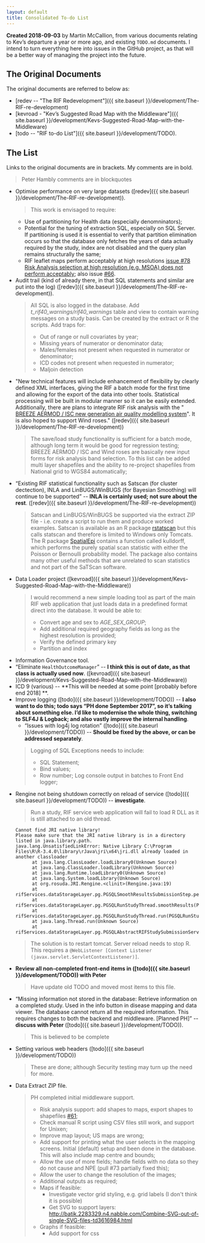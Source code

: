 ```yaml
---
layout: default
title: Consolidated To-do List
---
```


**Created 2018-09-03** by Martin McCallion, from various documents relating to Kev’s departure a year or more ago, and existing `TODO.md` documents. I intend to turn everything  here into issues in the GitHub project, as that will be a better way of managing the project into the future.

## The Original Documents

The original documents are referred to below as:
* [redev -- "The RIF Redevelopment"]({{ site.baseurl }}/development/The-RIF-re-development)
* [kevroad - "Kev’s Suggested Road Map with the Middleware"]({{ site.baseurl }}/development/Kevs-Suggested-Road-Map-with-the-Middleware)
* [todo -- "RIF to-do List"]({{ site.baseurl }}/development/TODO).


## The List

Links to the original documents are in brackets. My comments are in bold. 
> Peter Hambly comments are in blockquotes

- Optimise performance on very large datasets ([redev]({{ site.baseurl }}/development/The-RIF-re-development)). 
  >  This work is envisaged to require:
     * Use of partitioning for Health data (especially denomninators);
     * Potential for the tuning of extraction SQL, especially on SQL Server. If partitioning is used it is essential to verify that partition elimination 
       occurs so that the database only fetches the years of data actually required by the study, index are not disabled and the query plan remains 
   	   structurally the same;
     * RIF leaflet maps perform acceptably at high resolutions [issue #78 Risk Analysis selection at high resolution (e.g. MSOA) does not perform acceptably](https://github.com/smallAreaHealthStatisticsUnit/rapidInquiryFacility/issues/78); 
       also issue [#66](https://github.com/smallAreaHealthStatisticsUnit/rapidInquiryFacility/issues/66).
- Audit trail (kind of already there, in that SQL statements and similar are put into the log) 
  ([redev]({{ site.baseurl }}/development/The-RIF-re-development)). 
  > All SQL is also logged in the database.
  > Add *t_rif40_warnings/rif40_warnings* table and view to contain warning messages on a study basis. Can be created
  > by the extract or R the scripts. Add traps for:
  > * Out of range or null covariates by year;
  > * Missing years of numerator or denominator data;
  > * Males/females not present when requested in numerator or denominator;
  > * ICD codes not present when requested in numerator;
  > * Maljoin detection
- "New technical features will include enhancement of flexibility by clearly defined XML interfaces, giving the RIF a batch mode for the first time 
   and allowing for the export of the data into other tools. Statistical processing will be built in modular manner so it can be easily extended. 
   Additionally, there are plans to integrate RIF risk analysis with the "
   [BREEZE AERMOD / ISC new generation air quality modelling system](http://www.breeze-software.com/aermod/)". It is also hoped to support Wind roses." ([redev]({{ site.baseurl }}/development/The-RIF-re-development))
  > The save/load study functionality is sufficient for a batch mode, although long term it would be good for regression testing;
  > BREEZE AERMOD / ISC and Wind roses are basically new input forms for risk analysis band selection. To this list can be added multi layer shapefiles 
    and the ability to re-project shapefiles from National grid to WGS84 automatically;
- “Existing RIF statistical functionality such as Satscan (for cluster dectection), INLA and LinBUGS/WinBUGS (for Bayesian Smoothing) will 
  continue to be supported” -- **INLA is certainly used; not sure about the rest**. ([redev]({{ site.baseurl }}/development/The-RIF-re-development))
  > Satscan and LinBUGS/WinBUGS be supported via the extract ZIP file - i.e. create a script to run them and produce worked examples. Satscan is available
    as an R package [rstatscan](https://www.satscan.org/rsatscan/rsatscan.html) but this calls statscan and therefore is limited to Windows only Tomcats.
	The R package [SpatialEpi](https://cran.r-project.org/web/packages/SpatialEpi/SpatialEpi.pdf) contains a function called kulldorff, which performs 
	the purely spatial scan statistic with either the Poisson or Bernoulli probability model. The package also contains many other useful methods 
	that are unrelated to scan statistics and not part of the SaTScan software.
- Data Loader project ([kevroad]({{ site.baseurl }}/development/Kevs-Suggested-Road-Map-with-the-Middleware))
  > I would recommend a new simple loading tool as part of the main RIF web application that just loads data in a predefined format direct into the 
  > database. It would be able to:
  > * Convert age and sex to *AGE_SEX_GROUP*;
  > * Add additional required geography fields as long as the highest resolution is provided;
  > * Verify the defined primary key
  > * Partition and index
- Information Governance tool.
- “Eliminate `HealthOutcomeManager`” -- **I think this is out of date, as that class is actually used now**. ([kevroad]({{ site.baseurl }}/development/Kevs-Suggested-Road-Map-with-the-Middleware))
- ICD 9 (various) -- **This will be needed at some point [probably before end 2018] **.
- Improve logging ([todo]({{ site.baseurl }}/development/TODO)) -- **I also want to do this; todo says “PH done September 2017”, so it’s talking 
  about something else. I’d like to modernise the whole thing, switching to SLF4J  & Logback; and also vastly improve the internal handling**.
  - “Issues with log4j log rotation” ([todo]({{ site.baseurl }}/development/TODO)) -- **Should be fixed by the above, or can be addressed separately**.
  > Logging of SQL Exceptions needs to include:
  > * SQL Statement;
  >	* Bind values;
  >	* Row number;
  > Log console output in batches to Front End logger;
- Rengine not being shutdown correctly on reload of service ([todo]({{ site.baseurl }}/development/TODO)) -- **investigate**. 
  > Run a study, RIF service web application will fail to load R DLL as it is still attached to an old thread.
  ```
  Cannot find JRI native library!
  Please make sure that the JRI native library is in a directory listed in java.library.path.
  java.lang.UnsatisfiedLinkError: Native Library C:\Program Files\R\R-3.4.0\library\rJava\jri\x64\jri.dll already loaded in another classloader
        at java.lang.ClassLoader.loadLibrary0(Unknown Source)
        at java.lang.ClassLoader.loadLibrary(Unknown Source)
        at java.lang.Runtime.loadLibrary0(Unknown Source)
        at java.lang.System.loadLibrary(Unknown Source)
        at org.rosuda.JRI.Rengine.<clinit>(Rengine.java:19)
        at rifServices.dataStorageLayer.pg.PGSQLSmoothResultsSubmissionStep.performStep(PGSQLSmoothResultsSubmissionStep.java:183)
        at rifServices.dataStorageLayer.pg.PGSQLRunStudyThread.smoothResults(PGSQLRunStudyThread.java:257)
        at rifServices.dataStorageLayer.pg.PGSQLRunStudyThread.run(PGSQLRunStudyThread.java:176)
        at java.lang.Thread.run(Unknown Source)
        at rifServices.dataStorageLayer.pg.PGSQLAbstractRIFStudySubmissionService.submitStudy(PGSQLAbstractRIFStudySubmissionService
  ```
  > The solution is to restart tomcat. Server reload needs to stop R. This requires a ```@WebListener
  > [Context Listener (javax.servlet.ServletContextListener)]```.  
- **Review all non-completed front-end items in ([todo]({{ site.baseurl }}/development/TODO)) with Peter**
  > Have update old TODO and moved most items to this file.
- “Missing information not stored in the database: Retrieve information on a completed study. Used in the info button in disease mapping and data 
  viewer. The database cannot return all the required information. This requires changes to both the backend and middleware. [Planned PH]” -- 
  **discuss with Peter** ([todo]({{ site.baseurl }}/development/TODO)). 
  > This is believed to be complete
- Setting various web headers ([todo]({{ site.baseurl }}/development/TODO))
  > These are done; although Security testing may turn up the need for more.
- Data Extract ZIP file. 
  > PH completed initial middleware support.
  > * Risk analysis support: add shapes to maps, export shapes to shapefiles [#61](https://github.com/smallAreaHealthStatisticsUnit/rapidInquiryFacility/issues/61);
  > * Check manual R script using CSV files still work, and support for Unixen;
  > * Improve map layout; US maps are wrong;
  > * Add support for printing what the user selects in the mapping screens. Initial (default) setup and been done in the database. This will also
  >	  include map centre and bounds;
  > * Allow the use of more fields; handle fields with no data so they do not cause and NPE (pull #73 partially fixed this);
  > * Allow the user to change the resolution of the images;
  > * Additional outputs as required;
  > * Maps if feasible:
  >   * Investigate vector grid styling, e.g. grid labels (I don't think it is possible)
  >   * Get SVG to support layers: http://batik.2283329.n4.nabble.com/Combine-SVG-out-of-single-SVG-files-td3616984.html
  > * Graphs if feasible:
  >   * Add support for css <style> tags in jfreechart SVG generator. Also support for rgb to hex
  >     conversion for end color when graphic bar renderer used.
- > Map synchronisation issues (#57):  
  >	* Choropleth map defaults disabled as being run before thee map data has complete loading. Synchronisation in the 
  >   promises chains needs to be improved;
  >	* Zoom to study extent sometimes does not work on drawing the map;
- > Add local basemap cache to RIF for standard Openstreetmap basemap. Will need a webapp for the files and the UTRL changed to be a local version